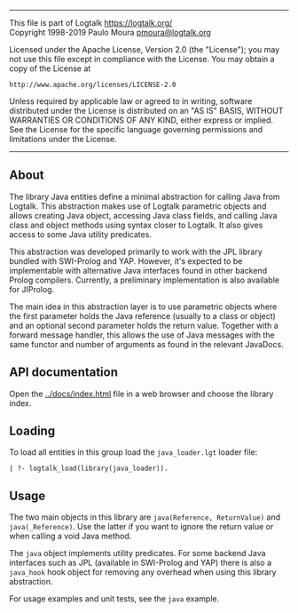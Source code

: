 ________________________________________________________________________

This file is part of Logtalk <https://logtalk.org/>  
Copyright 1998-2019 Paulo Moura <pmoura@logtalk.org>

Licensed under the Apache License, Version 2.0 (the "License");
you may not use this file except in compliance with the License.
You may obtain a copy of the License at

    http://www.apache.org/licenses/LICENSE-2.0

Unless required by applicable law or agreed to in writing, software
distributed under the License is distributed on an "AS IS" BASIS,
WITHOUT WARRANTIES OR CONDITIONS OF ANY KIND, either express or implied.
See the License for the specific language governing permissions and
limitations under the License.
________________________________________________________________________


About
-----

The library Java entities define a minimal abstraction for calling Java
from Logtalk. This abstraction makes use of Logtalk parametric objects
and allows creating Java object, accessing Java class fields, and calling
Java class and object methods using syntax closer to Logtalk. It also
gives access to some Java utility predicates.

This abstraction was developed primarily to work with the JPL library
bundled with SWI-Prolog and YAP. However, it's expected to be implementable
with alternative Java interfaces found in other backend Prolog compilers.
Currently, a preliminary implementation is also available for JIProlog.

The main idea in this abstraction layer is to use parametric objects where
the first parameter holds the Java reference (usually to a class or object)
and an optional second parameter holds the return value. Together with a
forward message handler, this allows the use of Java messages with the same
functor and number of arguments as found in the relevant JavaDocs.


API documentation
-----------------

Open the [../docs/index.html](../docs/index.html) file in a web browser
and choose the library index.


Loading
-------

To load all entities in this group load the `java_loader.lgt` loader file:

	| ?- logtalk_load(library(java_loader)).


Usage
-----

The two main objects in this library are `java(Reference, ReturnValue)` and
`java(_Reference)`. Use the latter if you want to ignore the return value or
when calling a void Java method.

The `java` object implements utility predicates. For some backend Java
interfaces such as JPL (available in SWI-Prolog and YAP) there is also
a `java_hook` hook object for removing any overhead when using this
library abstraction.

For usage examples and unit tests, see the `java` example.

